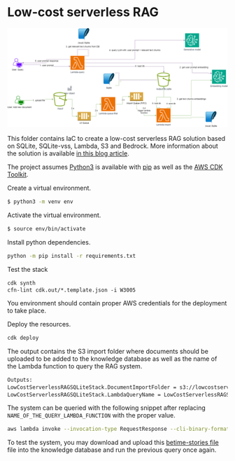 # Low-cost serverless RAG
![Image](img/low-cost-rag-architecture.png)

This folder contains IaC to create a low-cost serverless RAG solution based on SQLite, SQLite-vss, Lambda, S3 and Bedrock.
More information about the solution is available [in this blog article](https://www.tecracer.com/blog/2024/08/embedded-embeddings-database-building-a-low-cost-serverless-rag-solution.html).


The project assumes [Python3](https://www.python.org/downloads/) is available with [pip](https://pip.pypa.io/en/stable/installation/) as well as the [AWS CDK Toolkit](https://www.npmjs.com/package/aws-cdk).

Create a virtual environment.
```bash
$ python3 -m venv env
```

Activate the virtual environment.
```bash
$ source env/bin/activate
```

Install python dependencies.
```bash
python -m pip install -r requirements.txt
```

Test the stack
```
cdk synth
cfn-lint cdk.out/*.template.json -i W3005
```

You environment should contain proper AWS credentials for the deployment to take place.

Deploy the resources.
```bash
cdk deploy
```

The output contains the S3 import folder where documents should be uploaded to be added to the knowledge database as well as the name of the Lambda function to query the RAG system.
```bash
Outputs:
LowCostServerlessRAGSQLiteStack.DocumentImportFolder = s3://lowcostserverlessragsqlitestack-rag70e8-pr5zms/input/
LowCostServerlessRAGSQLiteStack.LambdaQueryName = LowCostServerlessRAGSQLit-RAGDocumentQuery415C6106-MUeyZye
```


The system can be queried with the following snippet after replacing `NAME_OF_THE_QUERY_LAMBDA_FUNCTION` with the proper value.
```bash
aws lambda invoke --invocation-type RequestResponse --cli-binary-format raw-in-base64-out --function-name NAME_OF_THE_QUERY_LAMBDA_FUNCTION --payload '{"query": "Tell me the story about the ugly prince"}' output.txt
```

To test the system, you may download and upload this [betime-stories file](http://en.copian.ca/library/learning/bedtime/bedtime.pdf) file into the knowledge database and run the previous query once again.
